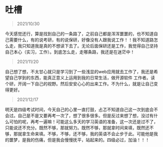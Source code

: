 # 吐槽

> 2021/10/30

今天感觉还行，算是找到自己的一条路了，之前自己都是浑浑噩噩的，也不知道自己需要什么，有的说考研，有的说保研，好像没有人跟我说工作！！我不知道路怎么走，我只知道我是真的不想读下去了。无论后面保研还是工作，我觉得自己坚持自己本心（实习，工作）。到底怎么走，走哪条路，我还是在迷茫中！

> 2021/11/20

自己想了想，不太甘心就只是学习到了一些浅显的web应用就去工作了，我还是希望自己学到的东西，能真正意义上运用到我的日常生活，做开源软件 工作者。读个研，开阔一下自己的视野。然后安安心心的出来工作。不为什么，就是让自己变得更好。

> 2021/12/17

明天是四级考试时间，今天自己的心里一直打鼓，忐忑不知道自己这一次到底会不会过。自己是不是又要再考一次了，想了很多很多。但是反过来想了想，没过有什么可怕的呢，再考一遍嘛！可能这么多天的学习英语的准备，这一次还是过不了，只能说还不充分。既然不够，那就努力。既然不够，那就拿时间来填，既然还不够，那就拿生命来填。不够，不够，还不够，我的英语不会止步于此。可能他是我的噩梦，是我的伤痛，但是我会慢慢抚平，站起来的。四级必过，加油！！！